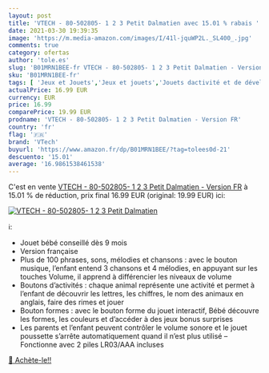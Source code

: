 ```yaml
---
layout: post
title: 'VTECH - 80-502805- 1 2 3 Petit Dalmatien avec 15.01 % rabais '
date: 2021-03-30 19:39:35
image: 'https://m.media-amazon.com/images/I/41l-jquWP2L._SL400_.jpg'
comments: true
category: ofertas
author: 'tole.es'
slug: 'B01MRN1BEE-fr VTECH - 80-502805- 1 2 3 Petit Dalmatien - Version FR'
sku: 'B01MRN1BEE-fr'
tags: [ 'Jeux et Jouets','Jeux et jouets','Jouets dactivité et de développement','Jouets déveil et 1er âge','Jouets à tirer','vtech', ]
actualPrice: 16.99 EUR
currency: EUR
price: 16.99
comparePrice: 19.99 EUR
prodname: 'VTECH - 80-502805- 1 2 3 Petit Dalmatien - Version FR'
country: 'fr'
flag: '🇫🇷'
brand: 'VTech'
buyurl: 'https://www.amazon.fr/dp/B01MRN1BEE/?tag=tolees0d-21'
descuento: '15.01'
average: '16.9861538461538'
---
```


C'est en vente [VTECH - 80-502805- 1 2 3 Petit Dalmatien - Version FR](https://www.amazon.fr/dp/B01MRN1BEE/?tag=tolees0d-21)  à  15.01 % de réduction, prix final  16.99 EUR (original: 19.99 EUR) ici:

[![VTECH - 80-502805- 1 2 3 Petit Dalmatien](https://m.media-amazon.com/images/I/41l-jquWP2L._SL400_.jpg)](https://www.amazon.fr/dp/B01MRN1BEE/?tag=tolees0d-21)

ℹ️:

- Jouet bébé conseillé dès 9 mois
- Version française
- Plus de 100 phrases, sons, mélodies et chansons : avec le bouton musique, l’enfant entend 3 chansons et 4 mélodies, en appuyant sur les touches Volume, il apprend à différencier les niveaux de volume
- Boutons d’activités : chaque animal représente une activité et permet à l’enfant de découvrir les lettres, les chiffres, le nom des animaux en anglais, faire des rimes et jouer
- Bouton formes : avec le bouton forme du jouet interactif, Bébé découvre les formes, les couleurs et d’accéder à des jeux bonus surprises
- Les parents et l’enfant peuvent contrôler le volume sonore et le jouet poussette s’arrête automatiquement quand il n’est plus utilisé – Fonctionne avec 2 piles LR03/AAA incluses

[🛒 Achète-le!!](https://www.amazon.fr/dp/B01MRN1BEE/?tag=tolees0d-21)
